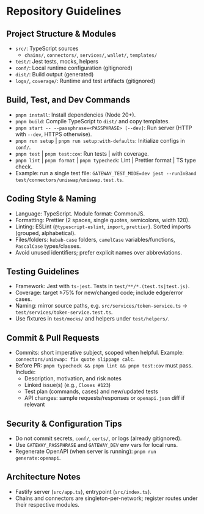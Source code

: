 # Repository Guidelines

## Project Structure & Modules
- `src/`: TypeScript sources
  - `chains/`, `connectors/`, `services/`, `wallet/`, `templates/`
- `test/`: Jest tests, mocks, helpers
- `conf/`: Local runtime configuration (gitignored)
- `dist/`: Build output (generated)
- `logs/`, `coverage/`: Runtime and test artifacts (gitignored)

## Build, Test, and Dev Commands
- `pnpm install`: Install dependencies (Node 20+).
- `pnpm build`: Compile TypeScript to `dist/` and copy templates.
- `pnpm start -- --passphrase=<PASSPHRASE> [--dev]`: Run server (HTTP with `--dev`, HTTPS otherwise).
- `pnpm run setup` | `pnpm run setup:with-defaults`: Initialize configs in `conf/`.
- `pnpm test` | `pnpm test:cov`: Run tests | with coverage.
- `pnpm lint` | `pnpm format` | `pnpm typecheck`: Lint | Prettier format | TS type check.
- Example: run a single test file: `GATEWAY_TEST_MODE=dev jest --runInBand test/connectors/uniswap/uniswap.test.ts`.

## Coding Style & Naming
- Language: TypeScript. Module format: CommonJS.
- Formatting: Prettier (2 spaces, single quotes, semicolons, width 120).
- Linting: ESLint (`@typescript-eslint`, `import`, `prettier`). Sorted imports (grouped, alphabetical).
- Files/folders: `kebab-case` folders, `camelCase` variables/functions, `PascalCase` types/classes.
- Avoid unused identifiers; prefer explicit names over abbreviations.

## Testing Guidelines
- Framework: Jest with `ts-jest`. Tests in `test/**/*.(test.ts|test.js)`.
- Coverage: target ≥75% for new/changed code; include edge/error cases.
- Naming: mirror source paths, e.g. `src/services/token-service.ts` → `test/services/token-service.test.ts`.
- Use fixtures in `test/mocks/` and helpers under `test/helpers/`.

## Commit & Pull Requests
- Commits: short imperative subject, scoped when helpful. Example: `connectors/uniswap: fix quote slippage calc`.
- Before PR: `pnpm typecheck && pnpm lint && pnpm test:cov` must pass. Include:
  - Description, motivation, and risk notes
  - Linked issue(s) (e.g., `Closes #123`)
  - Test plan (commands, cases) and new/updated tests
  - API changes: sample requests/responses or `openapi.json` diff if relevant

## Security & Configuration Tips
- Do not commit secrets, `conf/`, `certs/`, or logs (already gitignored).
- Use `GATEWAY_PASSPHRASE` and `GATEWAY_DEV` env vars for local runs.
- Regenerate OpenAPI (when server is running): `pnpm run generate:openapi`.

## Architecture Notes
- Fastify server (`src/app.ts`), entrypoint (`src/index.ts`).
- Chains and connectors are singleton-per-network; register routes under their respective modules.
